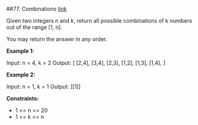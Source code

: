 ##77. Combinations
[link](https://leetcode.com/problems/combinations/)

Given two integers n and k, return all possible combinations of k numbers out of the range [1, n].

You may return the answer in any order.

**Example 1:**

Input: n = 4, k = 2
Output:
[
  [2,4],
  [3,4],
  [2,3],
  [1,2],
  [1,3],
  [1,4],
]

**Example 2:**

Input: n = 1, k = 1
Output: [[1]]

**Constraints:**

- 1 <= n <= 20
- 1 <= k <= n